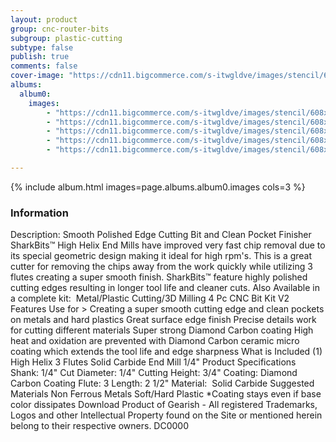 ```yaml
---
layout: product
group: cnc-router-bits
subgroup: plastic-cutting
subtype: false
publish: true
comments: false
cover-image: "https://cdn11.bigcommerce.com/s-itwgldve/images/stencil/608x608/products/3213/7626/sb-7014-dc__94097.1675310623.png?c=2"
albums:
  album0:
    images:
        - "https://cdn11.bigcommerce.com/s-itwgldve/images/stencil/608x608/products/3213/7626/sb-7014-dc__94097.1675310623.png?c=2"
        - "https://cdn11.bigcommerce.com/s-itwgldve/images/stencil/608x608/products/3213/7711/0714-Bit_Spinning__27567.1675310623.gif?c=2"
        - "https://cdn11.bigcommerce.com/s-itwgldve/images/stencil/608x608/products/3213/7676/7014dc__67562.1675310623.png?c=2"
        - "https://cdn11.bigcommerce.com/s-itwgldve/images/stencil/608x608/products/3213/7664/7014-DC_in_use__72478.1675310623.JPG?c=2"
        - "https://cdn11.bigcommerce.com/s-itwgldve/images/stencil/608x608/products/3213/7411/SB-7014-DC__87101.1675310623.png?c=2"

---
```


{% include album.html images=page.albums.album0.images cols=3 %}

### Information

Description:
 Smooth Polished Edge Cutting Bit and Clean Pocket Finisher   SharkBits™ High Helix End Mills have improved very fast chip removal due to its special geometric design making it ideal for high rpm\'s.   This is a great cutter for removing the chips away from the work quickly while utilizing 3 flutes creating a super smooth finish.  SharkBits™ feature highly polished cutting edges resulting in longer tool life and cleaner cuts.  Also Available in a complete kit:  Metal/Plastic Cutting/3D Milling 4 Pc CNC Bit Kit V2  Features  Use for > Creating a super smooth cutting edge and clean pockets on metals and hard plastics Great surface edge finish Precise details work for cutting different materials Super strong Diamond Carbon coating High heat and oxidation are prevented with Diamond Carbon ceramic micro coating which extends the tool life and edge sharpness  What is Included  (1) High Helix 3 Flutes Solid Carbide End Mill 1/4"  Product Specifications  Shank: 1/4" Cut Diameter: 1/4" Cutting Height: 3/4" Coating: Diamond Carbon Coating Flute: 3 Length: 2 1/2" Material:  Solid Carbide  Suggested Materials  Non Ferrous Metals Soft/Hard Plastic  *Coating stays even if base color dissipates Download Product of Gearish - All registered Trademarks, Logos and other Intellectual Property found on the Site or mentioned herein belong to their respective owners. DC0000  

